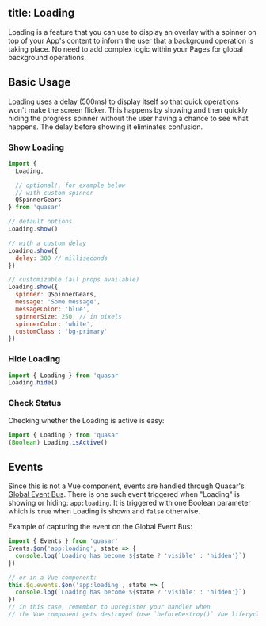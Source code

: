 title: Loading
---
Loading is a feature that you can use to display an overlay with a spinner on top of your App's content to inform the user that a background operation is taking place. No need to add complex logic within your Pages for global background operations.
<input type="hidden" data-fullpage-demo="progress/loading">

## Basic Usage
Loading uses a delay (500ms) to display itself so that quick operations won't make the screen flicker. This happens by showing and then quickly hiding the progress spinner without the user having a chance to see what happens. The delay before showing it eliminates confusion.

### Show Loading
``` js
import {
  Loading,

  // optional!, for example below
  // with custom spinner
  QSpinnerGears
} from 'quasar'

// default options
Loading.show()

// with a custom delay
Loading.show({
  delay: 300 // milliseconds
})

// customizable (all props available)
Loading.show({
  spinner: QSpinnerGears,
  message: 'Some message',
  messageColor: 'blue',
  spinnerSize: 250, // in pixels
  spinnerColor: 'white',
  customClass : 'bg-primary'
})
```

### Hide Loading
``` js
import { Loading } from 'quasar'
Loading.hide()
```

### Check Status
Checking whether the Loading is active is easy:

``` js
import { Loading } from 'quasar'
(Boolean) Loading.isActive()
```

## Events
Since this is not a Vue component, events are handled through Quasar's [Global Event Bus](/components/global-event-bus.html). There is one such event triggered when "Loading" is showing or hiding: `app:loading`. It is triggered with one Boolean parameter which is `true` when Loading is shown and `false` otherwise.

Example of capturing the event on the Global Event Bus:
```js
import { Events } from 'quasar'
Events.$on('app:loading', state => {
  console.log(`Loading has become ${state ? 'visible' : 'hidden'}`)
})

// or in a Vue component:
this.$q.events.$on('app:loading', state => {
  console.log(`Loading has become ${state ? 'visible' : 'hidden'}`)
})
// in this case, remember to unregister your handler when
// the Vue component gets destroyed (use `beforeDestroy()` Vue lifecycle hook). See Global Event Bus for more information.
```
